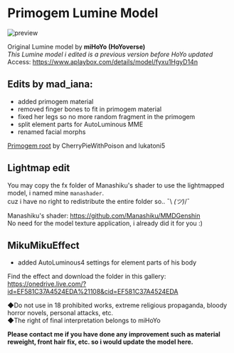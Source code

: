 # Primogem Lumine Model
![preview](https://user-images.githubusercontent.com/86825554/215822743-1c5baff3-0b47-4e94-b445-6b4800f257d5.gif)

Original Lumine model by **miHoYo (HoYoverse)**<br>
*This Lumine model i edited is a previous version before HoYo updated*
<br>Access: https://www.aplaybox.com/details/model/fyxu1HgyD14n

## Edits by mad_iana:
- added primogem material
- removed finger bones to fit in primogem material
- fixed her legs so no more random fragment in the primogem
- split element parts for AutoLuminous MME
- renamed facial morphs

[Primogem root](https://www.deviantart.com/cherrypiewithpoison/art/MMD-Genshin-Impact-Primogem-DL-889064058) by CherryPieWithPoison and lukatoni5

## Lightmap edit
You may copy the fx folder of Manashiku's shader to use the lightmapped model, i named mine `manashader`.
<br>cuz i have no right to redistribute the entire folder so.. ¯\ _(ツ)_/¯

Manashiku's shader:
	https://github.com/Manashiku/MMDGenshin
<br>No need for the model texture application, i already did it for you :)

## MikuMikuEffect
- added AutoLuminous4 settings for element parts of his body

Find the effect and download the folder in this gallery:
https://onedrive.live.com/?id=EF581C37A4524EDA%21108&cid=EF581C37A4524EDA

◆Do not use in 18 prohibited works, extreme religious propaganda, bloody horror novels, personal attacks, etc.
<br>◆The right of final interpretation belongs to miHoYo

**Please contact me if you have done any improvement such as material reweight, front hair fix, etc. so i would update the model here.**
